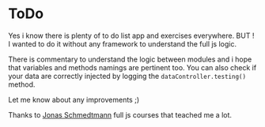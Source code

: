 # ToDo

Yes i know there is plenty of to do list app and exercises everywhere. BUT ! I wanted to do it without any framework to understand the full js logic. 

There is commentary to understand the logic between modules and i hope that variables and methods namings are pertinent too.
You can also check if your data are correctly injected by logging the `dataController.testing()` method.

Let me know about any improvements ;)

Thanks to [Jonas Schmedtmann](https://github.com/jonasschmedtmann) full js courses that teached me a lot. 
